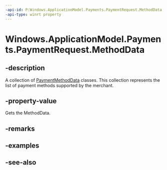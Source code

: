 ```yaml
---
-api-id: P:Windows.ApplicationModel.Payments.PaymentRequest.MethodData
-api-type: winrt property
---
```


<!-- Property syntax
public Windows.Foundation.Collections.IVectorView<Windows.ApplicationModel.Payments.PaymentMethodData> MethodData { get; }
-->

# Windows.ApplicationModel.Payments.PaymentRequest.MethodData

## -description
A collection of [PaymentMethodData](paymentmethoddata.md) classes. This collection represents the list of payment methods supported by the merchant.

## -property-value
Gets the MethodData.

## -remarks

## -examples

## -see-also